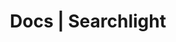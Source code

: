 ---
title: Docs | Searchlight
description: Searchlight Docs
menu:
  product_searchlight_4.0.1:
    identifier: getting-started
    name: Getting Started
    weight: 10
menu_name: product_searchlight_4.0.1
---